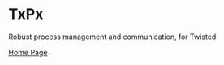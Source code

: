 # TxPx
Robust process management and communication, for Twisted

[Home Page](http://brightmd.github.io/TxPx)
